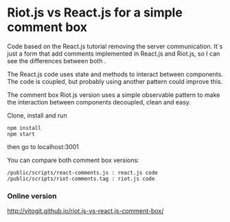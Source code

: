 # Riot.js vs React.js for a simple comment box
Code based on the React.js tutorial removing the server communication. 
It´s just a form that add comments implemented in React.js and Riot.js, so I can 
see the differences between both .

The React.js code uses state and methods to interact between components.
The code is coupled, but probably using another pattern could improve this. 

The comment box Riot.js version uses a simple observable pattern to make the interaction between 
components decoupled, clean and easy.

Clone, install and run
```
npm install
npm start
```

then go to localhost:3001

You can compare both comment box versions: 
```
/public/scripts/react-comments.js : react.js code
/public/scripts/riot-comments.tag : riot.js code
```

### Online version
http://vitogit.github.io/riot.js-vs-react.js-comment-box/

